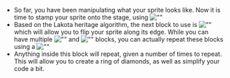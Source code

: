 - So far, you have been manipulating what your sprite looks like. Now it is time to stamp your sprite onto the stage, using ![""](./img/stamp.png)
- Based on the Lakota heritage algorithm, the next block to use is ![""](./img/edgeflip.png) which will allow you to flip your sprite along its edge. While you can have multiple ![""](./img/stamp.png) and ![""](./img/edgeflip.png) blocks, you can actually repeat these blocks using a ![""](./img/repeat.png)
- Anything inside this block will repeat, given a number of times to repeat. This will allow you to create a ring of diamonds, as well as simplify your code a bit.
